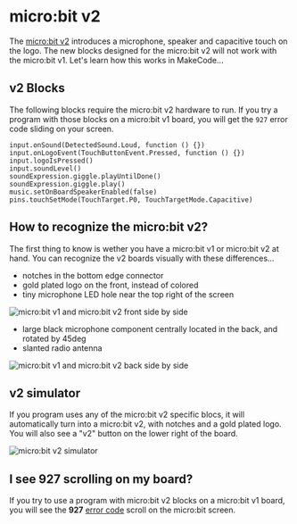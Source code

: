 # micro:bit v2

The [micro:bit v2](https://microbit.org/new-microbit/) introduces a microphone, speaker and capacitive touch on the logo. The new blocks designed for the micro:bit v2 will not work with the micro:bit v1. 
Let's learn how this works in MakeCode...

## v2 Blocks

The following blocks require the micro:bit v2 hardware to run. If you try a program with those blocks on a micro:bit v1 board, you will get the ``927`` error code sliding on your screen.

```cards
input.onSound(DetectedSound.Loud, function () {})
input.onLogoEvent(TouchButtonEvent.Pressed, function () {})
input.logoIsPressed()
input.soundLevel()
soundExpression.giggle.playUntilDone()
soundExpression.giggle.play()
music.setOnBoardSpeakerEnabled(false)
pins.touchSetMode(TouchTarget.P0, TouchTargetMode.Capacitive)
```

## How to recognize the micro:bit v2?

The first thing to know is wether you have a micro:bit v1 or micro:bit v2 at hand. You can recognize the v2 boards visually with these differences...

* notches in the bottom edge connector
* gold plated logo on the front, instead of colored
* tiny microphone LED hole near the top right of the screen

![micro:bit v1 and micro:bit v2 front side by side](/static/v2/front.jpg)

* large black microphone component centrally located in the back, and rotated by 45deg
* slanted radio antenna

![micro:bit v1 and micro:bit v2 back side by side](/static/v2/back.jpg)

## v2 simulator

If you program uses any of the micro:bit v2 specific blocs, it will automatically turn into a micro:bit v2, with notches and a gold plated logo. You will also see a "v2" button on the lower right of the board.

![micro:bit v2 simulator](/static/v2/simulator.png)

## I see 927 scrolling on my board?

If you try to use a program with micro:bit v2 blocks on a micro:bit v1 board, you will see the **927** [error code](/device/error-codes) scroll on the micro:bit screen.